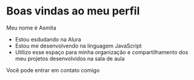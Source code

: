 # Boas vindas ao meu perfil

Meu nome é Asmita

- Estou esdudando na Alura
- Estou me desenvolvendo na linguagem JavaScript
- Utilizo esse espaço para minha organização e compartilhamento dos meu projetos desenvolvidos na sala de aula

Você pode entrar em contato comigo 
